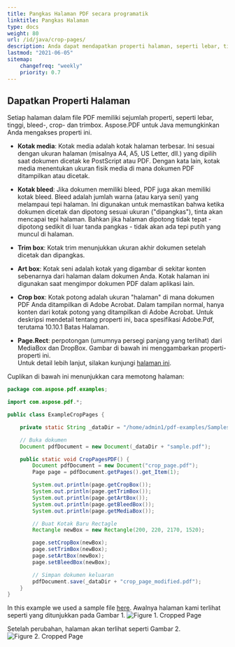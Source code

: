 ```yaml
---
title: Pangkas Halaman PDF secara programatik
linktitle: Pangkas Halaman
type: docs
weight: 80
url: /id/java/crop-pages/
description: Anda dapat mendapatkan properti halaman, seperti lebar, tinggi, bleed-, crop- dan trimbox menggunakan Aspose.PDF untuk Java.
lastmod: "2021-06-05"
sitemap:
    changefreq: "weekly"
    priority: 0.7
---
```


## Dapatkan Properti Halaman

Setiap halaman dalam file PDF memiliki sejumlah properti, seperti lebar, tinggi, bleed-, crop- dan trimbox. Aspose.PDF untuk Java memungkinkan Anda mengakses properti ini.

- **Kotak media**: Kotak media adalah kotak halaman terbesar. Ini sesuai dengan ukuran halaman (misalnya A4, A5, US Letter, dll.) yang dipilih saat dokumen dicetak ke PostScript atau PDF. Dengan kata lain, kotak media menentukan ukuran fisik media di mana dokumen PDF ditampilkan atau dicetak.
- **Kotak bleed**: Jika dokumen memiliki bleed, PDF juga akan memiliki kotak bleed.
 Bleed adalah jumlah warna (atau karya seni) yang melampaui tepi halaman. Ini digunakan untuk memastikan bahwa ketika dokumen dicetak dan dipotong sesuai ukuran ("dipangkas"), tinta akan mencapai tepi halaman. Bahkan jika halaman dipotong tidak tepat - dipotong sedikit di luar tanda pangkas - tidak akan ada tepi putih yang muncul di halaman.

- **Trim box**: Kotak trim menunjukkan ukuran akhir dokumen setelah dicetak dan dipangkas.
- **Art box**: Kotak seni adalah kotak yang digambar di sekitar konten sebenarnya dari halaman dalam dokumen Anda. Kotak halaman ini digunakan saat mengimpor dokumen PDF dalam aplikasi lain.
- **Crop box**: Kotak potong adalah ukuran "halaman" di mana dokumen PDF Anda ditampilkan di Adobe Acrobat. Dalam tampilan normal, hanya konten dari kotak potong yang ditampilkan di Adobe Acrobat. Untuk deskripsi mendetail tentang properti ini, baca spesifikasi Adobe.Pdf, terutama 10.10.1 Batas Halaman.
- **Page.Rect**: perpotongan (umumnya persegi panjang yang terlihat) dari MediaBox dan DropBox. Gambar di bawah ini menggambarkan properti-properti ini.  
Untuk detail lebih lanjut, silakan kunjungi [halaman ini](http://www.enfocus.com/manuals/ReferenceGuide/PP/10/enUS/en-us/concept/c_aa1095731.html).

Cuplikan di bawah ini menunjukkan cara memotong halaman:

```java
package com.aspose.pdf.examples;

import com.aspose.pdf.*;

public class ExampleCropPages {

    private static String _dataDir = "/home/admin1/pdf-examples/Samples/";

    // Buka dokumen
    Document pdfDocument = new Document(_dataDir + "sample.pdf");

    public static void CropPagesPDF() {
        Document pdfDocument = new Document("crop_page.pdf");
        Page page = pdfDocument.getPages().get_Item(1);

        System.out.println(page.getCropBox());
        System.out.println(page.getTrimBox());
        System.out.println(page.getArtBox());
        System.out.println(page.getBleedBox());
        System.out.println(page.getMediaBox());

        // Buat Kotak Baru Rectagle
        Rectangle newBox = new Rectangle(200, 220, 2170, 1520);

        page.setCropBox(newBox);
        page.setTrimBox(newBox);
        page.setArtBox(newBox);
        page.setBleedBox(newBox);

        // Simpan dokumen keluaran
        pdfDocument.save(_dataDir + "crop_page_modified.pdf");
    }
}
```

In this example we used a sample file [here](crop_page.pdf). Awalnya halaman kami terlihat seperti yang ditunjukkan pada Gambar 1.
![Figure 1. Cropped Page](crop_page.png)

Setelah perubahan, halaman akan terlihat seperti Gambar 2.
![Figure 2. Cropped Page](crop_page2.png)